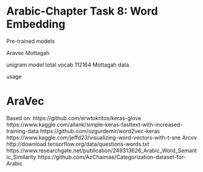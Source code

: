 # Arabic-Chapter Task 8: Word Embedding

Pre-trained models

Aravec
Mottagah

unigram model 
total vocab 112164
Mottagah data

usage



<h1>AraVec</h1>
Based on: https://github.com/erwtokritos/keras-glove
https://www.kaggle.com/allank/simple-keras-fasttext-with-increased-training-data
https://github.com/ozgurdemir/word2vec-keras
https://www.kaggle.com/jeffd23/visualizing-word-vectors-with-t-sne
Arcov
http://download.tensorflow.org/data/questions-words.txt
https://www.researchgate.net/publication/249313626_Arabic_Word_Semantic_Similarity
https://github.com/AzChaimae/Categorization-dataset-for-Arabic